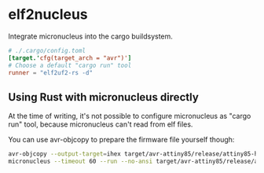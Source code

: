 # elf2nucleus

Integrate micronucleus into the cargo buildsystem.

```toml
# ./.cargo/config.toml
[target.'cfg(target_arch = "avr")']
# Choose a default "cargo run" tool
runner = "elf2uf2-rs -d"
```

## Using Rust with micronucleus directly

At the time of writing, it's not possible to configure micronucleus as "cargo run" tool, because micronucleus can't read from elf files.

You can use avr-objcopy to prepare the firmware file yourself though:

```sh
avr-objcopy --output-target=ihex target/avr-attiny85/release/attiny85-hello-world.elf target/avr-attiny85/release/attiny85-hello-world.hex
micronucleus --timeout 60 --run --no-ansi target/avr-attiny85/release/attiny85-hello-world.hex
```
